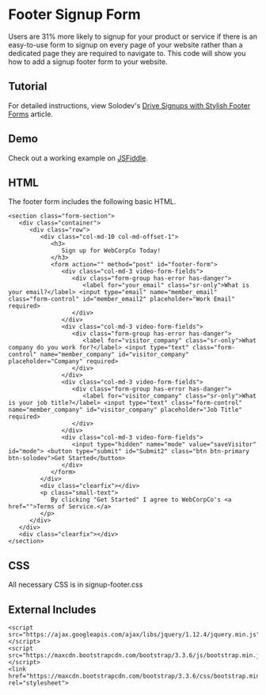 # Footer Signup Form
Users are 31% more likely to signup for your product or service if there is an easy-to-use form to signup on every page of your website rather than a dedicated page they are required to navigate to. This code will show you how to add a signup footer form to your website.

## Tutorial

For detailed instructions, view Solodev's [Drive Signups with Stylish Footer Forms](https://www.solodev.com/blog/web-design/drive-signups-with-stylish-footer-forms.stml) article.

## Demo

Check out a working example on [JSFiddle](https://jsfiddle.net/solodev/r1bud51d/).

## HTML

The footer form includes the following basic HTML.
```
<section class="form-section">
   <div class="container">
      <div class="row">
         <div class="col-md-10 col-md-offset-1">
            <h3>
               Sign up for WebCorpCo Today!
            </h3>
            <form action="" method="post" id="footer-form">
               <div class="col-md-3 video-form-fields">
                  <div class="form-group has-error has-danger">
                     <label for="your_email" class="sr-only">What is your email?</label> <input type="email" name="member_email" class="form-control" id="member_email2" placeholder="Work Email" required>
                  </div>
               </div>
               <div class="col-md-3 video-form-fields">
                  <div class="form-group has-error has-danger">
                     <label for="visitor_company" class="sr-only">What company do you work for?</label> <input type="text" class="form-control" name="member_company" id="visitor_company" placeholder="Company" required>
                  </div>
               </div>
               <div class="col-md-3 video-form-fields">
                  <div class="form-group has-error has-danger">
                     <label for="visitor_company" class="sr-only">What is your job title?</label> <input type="text" class="form-control" name="member_company" id="visitor_company" placeholder="Job Title" required>
                  </div>
               </div>
               <div class="col-md-3 video-form-fields">
                  <input type="hidden" name="mode" value="saveVisitor" id="mode"> <button type="submit" id="Submit2" class="btn btn-primary btn-solodev">Get Started</button>
               </div>
            </form>
         </div>
         <div class="clearfix"></div>
         <p class="small-text">
            By clicking "Get Started" I agree to WebCorpCo's <a href="">Terms of Service.</a>
         </p>
      </div>
   </div>
   <div class="clearfix"></div>
</section>

```
## CSS

All necessary CSS is in signup-footer.css

## External Includes

```
<script src="https://ajax.googleapis.com/ajax/libs/jquery/1.12.4/jquery.min.js"></script>
<script src="https://maxcdn.bootstrapcdn.com/bootstrap/3.3.6/js/bootstrap.min.js"></script>
<link href="https://maxcdn.bootstrapcdn.com/bootstrap/3.3.6/css/bootstrap.min.css" rel="stylesheet">

```
